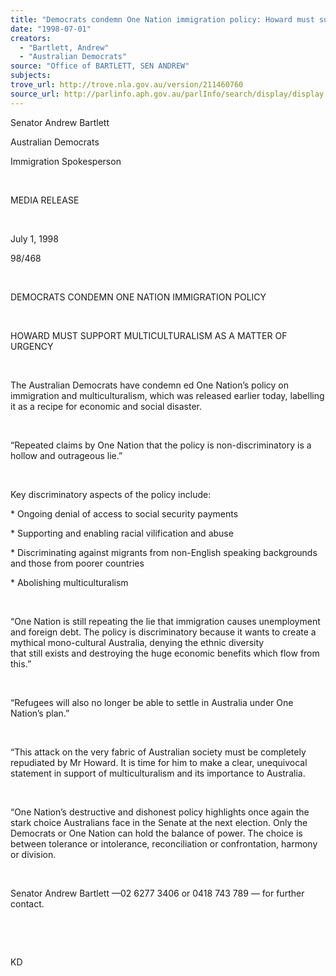 ```yaml
---
title: "Democrats condemn One Nation immigration policy: Howard must support multiculturalism as a matter of urgency."
date: "1998-07-01"
creators:
  - "Bartlett, Andrew"
  - "Australian Democrats"
source: "Office of BARTLETT, SEN ANDREW"
subjects:
trove_url: http://trove.nla.gov.au/version/211460760
source_url: http://parlinfo.aph.gov.au/parlInfo/search/display/display.w3p;query=Id%3A%22media/pressrel/P5605%22
---
```


   

  Senator Andrew Bartlett

  Australian Democrats

  Immigration Spokesperson

  

  MEDIA RELEASE

  

 July 1, 1998

 98/468

  

  DEMOCRATS CONDEMN ONE NATION IMMIGRATION POLICY

  

  HOWARD MUST SUPPORT MULTICULTURALISM AS A MATTER 
OF URGENCY

  

  The Australian Democrats have condemn ed One Nation’s policy 
on immigration and multiculturalism, which was released earlier today, 
labelling it as a recipe for economic and social disaster.

  

 “Repeated claims by One Nation that the policy is 
non-discriminatory is a hollow and outrageous lie.”

  

 Key discriminatory aspects of the policy include:

  * Ongoing denial 
of access to social security payments

  * Supporting and 
enabling racial vilification and abuse

  * Discriminating 
against migrants from non-English speaking backgrounds and those from 
poorer  countries

 * Abolishing 
multiculturalism

  

  “One Nation is still repeating the lie that immigration causes unemployment 
and foreign debt. The policy is discriminatory because it wants to create 
a mythical mono-cultural Australia, denying the ethnic diversity  
that still exists and destroying the huge economic benefits which flow 
from this.”

  

 “Refugees will also no longer be able to settle 
in Australia under One Nation’s plan.”

  

 “This attack on the very fabric of Australian society 
must be completely repudiated by Mr Howard. It is time for him to make 
a clear, unequivocal statement in support of multiculturalism and its 
importance to Australia.

  

 “One Nation’s destructive and dishonest policy 
highlights once again the stark choice Australians face in the Senate 
at the next election. Only the Democrats or One Nation can hold the 
balance of power. The choice is between tolerance or intolerance, reconciliation 
or confrontation, harmony or division.

  

 Senator Andrew Bartlett —02 6277 3406 or 0418 743 
789 — for further contact.

  

  

  KD

